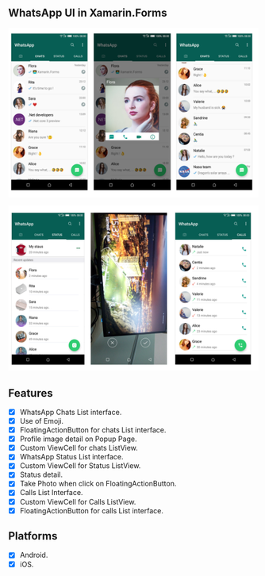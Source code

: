 ## WhatsApp UI in Xamarin.Forms 

![](WhatsAppUI/screenshots/screenshot1.png)

![](WhatsAppUI/screenshots/screenshot2.png)

## Features

- [x] WhatsApp Chats List interface.
- [x] Use of Emoji.
- [x] FloatingActionButton for chats List interface.
- [x] Profile image detail on Popup Page.
- [x] Custom ViewCell for chats ListView.
- [x] WhatsApp  Status List interface.
- [x] Custom ViewCell for  Status ListView.
- [x] Status detail.
- [x] Take Photo when click on FloatingActionButton. 
- [x] Calls List Interface.
- [x] Custom ViewCell for  Calls ListView.
- [x] FloatingActionButton for calls List interface.

## Platforms

- [x] Android.
- [x] iOS.